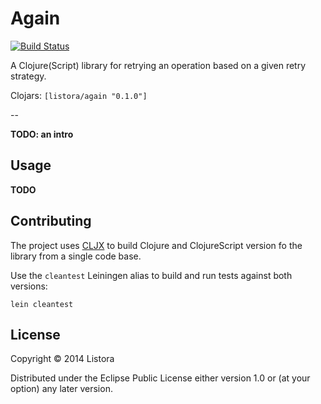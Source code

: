 # Again

[![Build Status](https://travis-ci.org/listora/again.png?branch=master)](https://travis-ci.org/listora/again)

A Clojure(Script) library for retrying an operation based on a given
retry strategy.

Clojars: `[listora/again "0.1.0"]`

--

**TODO: an intro**


## Usage

**TODO**

## Contributing

The project uses [CLJX](https://github.com/lynaghk/cljx) to build
Clojure and ClojureScript version fo the library from a single code
base.

Use the `cleantest` Leiningen alias to build and run tests against
both versions:
```
lein cleantest
```

## License

Copyright © 2014 Listora

Distributed under the Eclipse Public License either version 1.0 or (at
your option) any later version.
